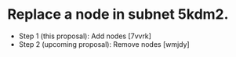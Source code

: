 # Replace a node in subnet 5kdm2.

- Step 1 (this proposal): Add nodes [7vvrk]
- Step 2 (upcoming proposal): Remove nodes [wmjdy]
